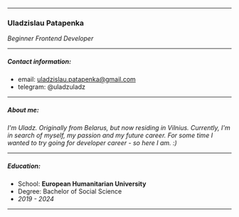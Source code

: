 ****
### Uladzislau Patapenka
*Beginner Frontend Developer*
****
##### Contact information: 
- email: uladzislau.patapenka@gmail.com
- telegram: @uladzuladz
***
##### About me:
*I'm Uladz. Originally from Belarus, but now residing in Vilnius. Currently, I'm in search of myself, my passion and my future career. For some time I wanted to try going for developer career - so here I am. :)*
***
##### Education:
- School: **European Humanitarian University**
- Degree: Bachelor of Social Science
- *2019 - 2024*
***

